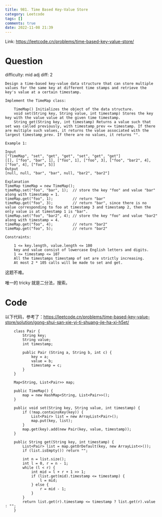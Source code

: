 ```yaml
---
title: 981. Time Based Key-Value Store
category: Leetcode
tags: []
comments: true
date: 2022-11-08 21:39
---
```



Link: https://leetcode.cn/problems/time-based-key-value-store/

# Question

difficulty: mid
adj diff: 2

    Design a time-based key-value data structure that can store multiple values for the same key at different time stamps and retrieve the key's value at a certain timestamp.

    Implement the TimeMap class:

    	TimeMap() Initializes the object of the data structure.
    	void set(String key, String value, int timestamp) Stores the key key with the value value at the given time timestamp.
    	String get(String key, int timestamp) Returns a value such that set was called previously, with timestamp_prev <= timestamp. If there are multiple such values, it returns the value associated with the largest timestamp_prev. If there are no values, it returns "".

    Example 1:

    Input
    ["TimeMap", "set", "get", "get", "set", "get", "get"]
    [[], ["foo", "bar", 1], ["foo", 1], ["foo", 3], ["foo", "bar2", 4], ["foo", 4], ["foo", 5]]
    Output
    [null, null, "bar", "bar", null, "bar2", "bar2"]

    Explanation
    TimeMap timeMap = new TimeMap();
    timeMap.set("foo", "bar", 1);  // store the key "foo" and value "bar" along with timestamp = 1.
    timeMap.get("foo", 1);         // return "bar"
    timeMap.get("foo", 3);         // return "bar", since there is no value corresponding to foo at timestamp 3 and timestamp 2, then the only value is at timestamp 1 is "bar".
    timeMap.set("foo", "bar2", 4); // store the key "foo" and value "bar2" along with timestamp = 4.
    timeMap.get("foo", 4);         // return "bar2"
    timeMap.get("foo", 5);         // return "bar2"

    Constraints:

    	1 <= key.length, value.length <= 100
    	key and value consist of lowercase English letters and digits.
    	1 <= timestamp <= 107
    	All the timestamps timestamp of set are strictly increasing.
    	At most 2 * 105 calls will be made to set and get.

这题不难。

唯一的 tricky 就是二分法，搜索。

# Code

以下代码，参考了：https://leetcode.cn/problems/time-based-key-value-store/solution/gong-shui-san-xie-yi-ti-shuang-jie-ha-xi-h5et/

```
    class Pair {
        String key;
        String value;
        int timestamp;

        public Pair (String a, String b, int c) {
            key = a;
            value = b;
            timestamp = c;
        }
    }

    Map<String, List<Pair>> map;

    public TimeMap() {
        map = new HashMap<String, List<Pair>>();
    }

    public void set(String key, String value, int timestamp) {
        if (!map.containsKey(key)) {
            List<Pair> list = new ArrayList<Pair>();
            map.put(key, list);
        }
        map.get(key).add(new Pair(key, value, timestamp));
    }

    public String get(String key, int timestamp) {
        List<Pair> list = map.getOrDefault(key, new ArrayList<>());
        if (list.isEmpty()) return "";

        int n = list.size();
        int l = 0, r = n - 1;
        while (l < r) {
            int mid = l + r + 1 >> 1;
            if (list.get(mid).timestamp <= timestamp) {
                l = mid;
            } else {
                r = mid - 1;
            }
        }
        return list.get(r).timestamp <= timestamp ? list.get(r).value : "";
    }
```
